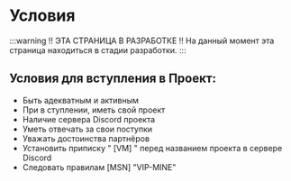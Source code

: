 # Условия
:::warning ‼️ ЭТА СТРАНИЦА В РАЗРАБОТКЕ ‼️
На данный момент эта страница находиться в стадии разработки.
:::

## Условия для вступления в Проект:
- Быть адекватным и активным 
- При в ступлении, иметь свой проект
- Наличие сервера Discord проекта
- Уметь отвечать за свои поступки
- Уважать достоинства партнёров
- Установить приписку " [VM] " перед названием проекта в сервере Discord
- Следовать правилам [MSN] "VIP-MINE"